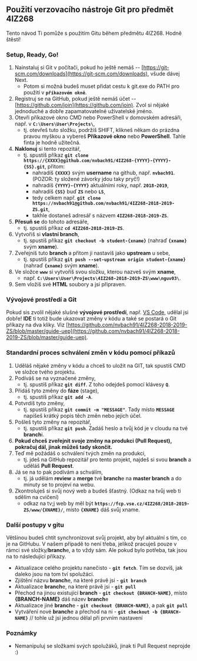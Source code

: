## Použití verzovacího nástroje Git pro předmět 4IZ268
Tento návod Ti pomůže s použitím Gitu během předmětu 4IZ268. Hodně štěstí!



### Setup, Ready, Go!
1. Nainstaluj si Git v počítači, pokud ho ještě nemáš -- [https://git-scm.com/downloads](https://git-scm.com/downloads), všude dávej Next.
    - Potom si možná budeš muset přidat cestu k git.exe do PATH pro použití v **`příkazovém okně`**.
2. Registruj se na GitHub, pokud ještě nemáš účet -- [https://github.com/join](https://github.com/join). Zvol si nějaké jednoduché a dobře zapamatovatelné uživatelské jméno.
3. Otevři příkazové okno CMD nebo PowerShell v domovském adresáři, např. v **`C:\Users\User\Projects\`**, 
    - tj. otevřeš tuto složku, podržíš SHIFT, klikneš někam do prázdna pravou myškou a vybereš **Příkazové okno** nebo **PowerShell**. Tahle finta je hodně užitečná.
4. **Naklonuj** si tento repozitář, 
    - tj. spustíš příkaz **`git clone https://{XXXX}@github.com/nvbach91/4IZ268-{YYYY}-{YYYY}-{SS}.git`**, přitom: 
        - nahradíš **`{XXXX}`** svým **username** na github, např. **`nvbach91`**. (POZOR: ty složené závorky jdou taky pryč!)
        - nahradíš **`{YYYY}-{YYYY}`** aktuálními roky, např. **`2018-2019`**,
        - nahradíš **`{SS}`** buď **`ZS`** nebo **`LS`**,
        - tedy celkem např. **`git clone https://nvbach91@github.com/nvbach91/4IZ268-2018-2019-ZS.git`**,
        - takhle dostaneš adresář s názvem **`4IZ268-2018-2019-ZS`**.
5. **Přesuň se** do tohoto adresáře, 
    - tj. spustíš příkaz **`cd 4IZ268-2018-2019-ZS`**.
6. Vytvořiš si **vlastní branch**, 
    - tj. spustíš příkaz **`git checkout -b student-{xname}`** (nahraď **`{xname}`** svým **xname**).
7. Zveřejníš tuto **branch** a přitom ji nastavíš jako **upstream** u sebe, 
    - tj. spustíš příkaz **`git push --set-upstream origin student-{xname}`** (nahraď **`{xname}`** svým **xname**).
8. Ve složce **`www`** si vytvoříš svou složku, kterou nazveš svým **xname**, 
    - např. **`C:\Users\User\Projects\4IZ268-2018-2019-ZS\www\nguv03\`**.
9. Sem vložíš své **HTML** soubory a jsi připraven.



### Vývojové prostředí a Git
Pokud sis zvolil nějaké slušné **vývojové prostředí**, např. [VS Code](https://code.visualstudio.com/download), udělal jsi dobře! **IDE** ti totiž bude ukazovat změny v kódu a také se postará o Git příkazy na dva kliky. Viz [https://github.com/nvbach91/4IZ268-2018-2019-ZS/blob/master/guide-uep](https://github.com/nvbach91/4IZ268-2018-2019-ZS/blob/master/guide-uep).



### Standardní proces schválení změn v kódu pomocí příkazů
1. Uděláš nějaké změny v kódu a chceš to uložit na GIT, tak spustíš CMD ve složce tvého projektu.
2. Podíváš se na vyznačené změny, 
    - tj. spustíš příkaz **`git diff`**. Z toho odejdeš pomocí klávesy **`Q`**.
3. Přidáš tyto změny do **fáze** (stage), 
    - tj. spustíš příkaz **`git add -A`**.
4. Potvrdíš tyto změny, 
    - tj. spustíš příkaz **`git commit -m "MESSAGE"`**. Tady místo **`MESSAGE`** napíšeš krátký popis těch změn nebo jejich účel.
5. Pošleš tyto změny na repozitář, 
    - tj. spustíš příkaz **`git push`**. Zadáš heslo a tvůj kód je v cloudu na tvé **branch**i.
6. **Pokud chceš zveřejnit svoje změny na produkci (Pull Request), pokračuj dál, jinak můžeš tady skončit.**
7. Teď mě požádáš o schválení tvých změn na produkci, 
    - tj. jdeš na GitHub repozitář pro tento projekt, najdeš si svou **branch** a uděláš **Pull Request**.
8. Já se na to pak podívám a schválím, 
    - tj. já udělám **review** a **merge** tvé **branch**e na **master branch** a do minuty se to projeví na webu.
9. Zkontroluješ si svůj nový web a budeš šťastný. (Odkaz na tvůj web ti sdělím na cvičení)
    - odkaz na tv;j web by měl být **`https://fcp.vse.cz/4IZ268/2018-2019-ZS/www/{XNAME}/`**, místo **`{XNAME}`** dáš svůj xname.



### Další postupy v gitu
Většinou budeš chtít synchronizovat svůj projekt, aby byl aktuální s tím, co je na GitHubu. V našem případě to není třeba, jelikož pracuješ pouze v rámci své složky/**branch**e, a to vždy sám. Ale pokud bylo potřeba, tak jsou na to následující příkazy.
- Aktualizace celého projektu nanečisto - **``git fetch``**. Tím se dozvíš, jak daleko jsou na tom tví spolužáci.
- Zjištění názvu **branch**e, na které právě jsi - **`git branch`**
- Aktualizace **branch**e, na které právě jsi - **`git pull`**
- Přechod na jinou existující **branch** - **`git checkout {BRANCH-NAME}`**, místo **{BRANCH-NAME}** dáš název **branch**e
- Aktualizace jiné **branch**e - **`git checkout {BRANCH-NAME}`**, a pak **`git pull`**
- Vytváření nové **branch**e a přechod na ni - **`git checkout -b {BRANCH-NAME}`** // tohle už jsi jednou dělal při prvním nastavení



### Poznámky
- Nemanipuluj se složkami svých spolužáků, jinak ti Pull Request neprojde :)
